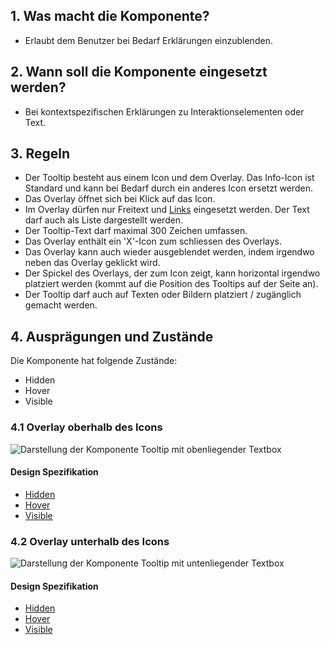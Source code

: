 ## 1. Was macht die Komponente?
* Erlaubt dem Benutzer bei Bedarf Erklärungen einzublenden.


## 2. Wann soll die Komponente eingesetzt werden?
* Bei kontextspezifischen Erklärungen zu Interaktionselementen oder Text.


## 3. Regeln
* Der Tooltip besteht aus einem Icon und dem Overlay. Das Info-Icon ist Standard und kann bei Bedarf durch ein anderes Icon ersetzt werden.
* Das Overlay öffnet sich bei Klick auf das Icon.
* Im Overlay dürfen nur Freitext und [Links](https://digital.sbb.ch/de/webapps/components/link) eingesetzt werden. Der Text darf auch als Liste dargestellt werden.
* Der Tooltip-Text darf maximal 300 Zeichen umfassen.
* Das Overlay enthält ein 'X'-Icon zum schliessen des Overlays.
* Das Overlay kann auch wieder ausgeblendet werden, indem irgendwo neben das Overlay geklickt wird.
* Der Spickel des Overlays, der zum Icon zeigt, kann horizontal irgendwo platziert werden (kommt auf die Position des Tooltips auf der Seite an).
* Der Tooltip darf auch auf Texten oder Bildern platziert / zugänglich gemacht werden.


## 4. Ausprägungen und Zustände
Die Komponente hat folgende Zustände:
* Hidden
* Hover
* Visible

### 4.1 Overlay oberhalb des Icons
![Darstellung der Komponente Tooltip mit obenliegender Textbox](https://raw.githubusercontent.com/sbb-design-systems/sbb-design-system/master/webapp/components/tooltip/images/tooltip_above.png 'class: image')

#### Design Spezifikation
* [Hidden](https://sbb.invisionapp.com/d/main#/console/17140415/355318612/inspect)
* [Hover](https://sbb.invisionapp.com/d/main#/console/17140415/355318613/inspect)
* [Visible](https://sbb.invisionapp.com/d/main#/console/17140415/355318614/inspect)

### 4.2 Overlay unterhalb des Icons
![Darstellung der Komponente Tooltip mit untenliegender Textbox](https://raw.githubusercontent.com/sbb-design-systems/sbb-design-system/master/webapp/components/tooltip/images/tooltip_underneath.png 'class: image')

#### Design Spezifikation
* [Hidden](https://sbb.invisionapp.com/d/main#/console/17140415/355318612/inspect)
* [Hover](https://sbb.invisionapp.com/d/main#/console/17140415/355318613/inspect)
* [Visible](https://sbb.invisionapp.com/d/main#/console/17140415/355318615/inspect)
